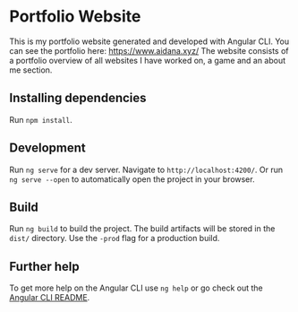 # Portfolio Website 
This is my portfolio website generated and developed with Angular CLI. You can see the portfolio here: https://www.aidana.xyz/
The website consists of a portfolio overview of all websites I have worked on, a game and an about me section.

## Installing dependencies

Run `npm install`.

## Development

Run `ng serve` for a dev server. Navigate to `http://localhost:4200/`.
Or run `ng serve --open` to automatically open the project in your browser.

## Build

Run `ng build` to build the project. The build artifacts will be stored in the `dist/` directory. Use the `-prod` flag for a production build.

## Further help

To get more help on the Angular CLI use `ng help` or go check out the [Angular CLI README](https://github.com/angular/angular-cli/blob/master/README.md).
